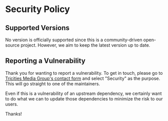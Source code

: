 # Security Policy

## Supported Versions

No version is officially supported since this is a community-driven open-source project. However, we aim to keep the latest version up to date.

## Reporting a Vulnerability

Thank you for wanting to report a vulnerability. To get in touch, please go to [Tricities Media Group's contact form](https://tricitiesmediagroup.com/contact) and select "Security" as the purpose. This will go straight to one of the maintainers. 

Even if this is a vulnerability of an upstream dependency, we certainly want to do what we can to update those dependencies to minimize the risk to our users.

Thanks!